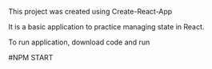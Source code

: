 This project was created using Create-React-App

It is a basic application to practice managing state in React.

To run application, download code and run

#NPM START

